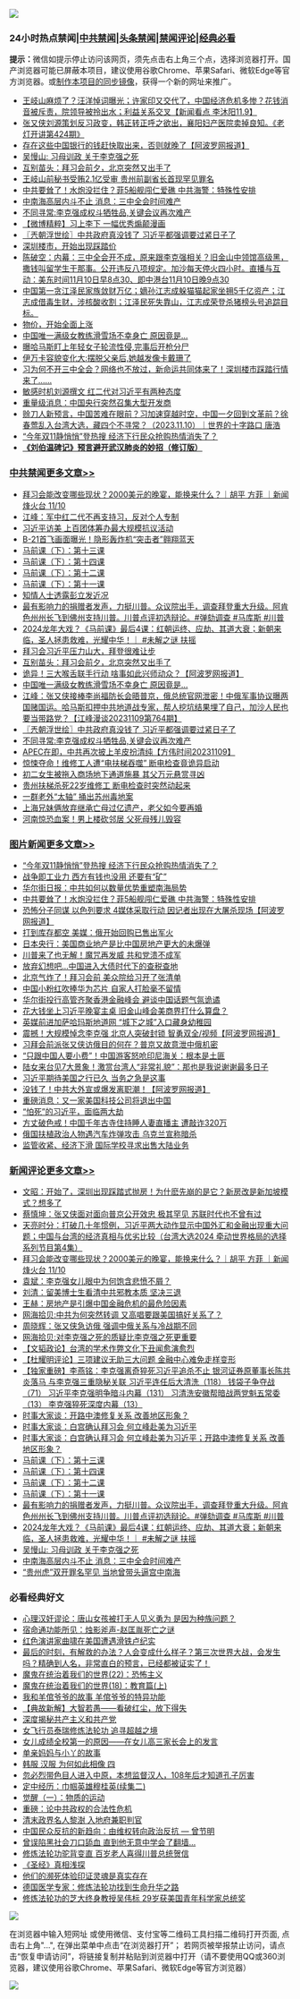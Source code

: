 ![](https://raw.githubusercontent.com/jsvpn/jsproxy/dev/64photo/fqnews-qr.jpg)

<div id="tt">
<h3>24小时热点禁闻|<a href="#%E4%B8%AD%E5%85%B1%E7%A6%81%E9%97%BB%E6%9B%B4%E5%A4%9A%E6%96%87%E7%AB%A0">中共禁闻</a>|<a href="#%E5%9B%BE%E7%89%87%E6%96%B0%E9%97%BB%E6%9B%B4%E5%A4%9A%E6%96%87%E7%AB%A0">头条禁闻</a>|<a href="#%E6%96%B0%E9%97%BB%E8%AF%84%E8%AE%BA%E6%9B%B4%E5%A4%9A%E6%96%87%E7%AB%A0">禁闻评论|<a href="#%E5%BF%85%E7%9C%8B%E7%BB%8F%E5%85%B8%E5%A5%BD%E6%96%87">经典必看</a></h3>
<div><b>提示：</b>微信如提示停止访问该网页，须先点击右上角三个点，选择浏览器打开。国产浏览器可能已屏蔽本项目，建议使用谷歌Chrome、苹果Safari、微软Edge等官方浏览器。或<a href="%E5%88%B6%E4%BD%9Cgit%E7%A6%81%E9%97%BB%E9%95%9C%E5%83%8F.md">制作本项目的同步镜像</a>，获得一个新的网址来推广。</div>
<ul>

<li><a href="/sohnews/20231110/1959238.md">王岐山麻烦了？汪洋悼词曝光；许家印又交代了，中国经济危机多惨？花钱消音被斥责，院领导被拎出水；利益关系交叉【新闻看点 李沐阳11.9】</a></li>
<li><a href="/sohnews/20231110/1959222.md">张又侠刘源策划反习政变，韩正转正呼之欲出，襄阳妇产医院卖掉良知。《老灯开讲第424期》</a></li>
<li><a href="/finance/20231110/1959412.md">存在这些中国银行的钱赶快取出来，否则就晚了【阿波罗网报道】</a></li>
<li><a href="/comments/20231110/1959448.md">吴慢山: 习母训政 关于李克强之死</a></li>
<li><a href="/cbnews/20231110/1959379.md">互别苗头：拜习会前夕，北京突然又出手了</a></li>
<li><a href="/baitai/20231110/1959421.md">王岐山前秘书受贿2.1亿受审 贵州前副省长首现罕见罪名</a></li>
<li><a href="/topimagenews/20231110/1959411.md">中共要耸了！水炮没拦住？菲5船舰闯仁爱礁 中共海警：特殊性安排</a></li>
<li><a href="/comments/20231110/1959445.md">中南海高层内斗不止 消息：三中全会时间难产</a></li>
<li><a href="/cbnews/20231110/1959295.md">不同寻常:李克强成权斗牺牲品,关键会议再次难产</a></li>
<li><a href="/comments/20231110/1959276.md">【微博精粹】习上李下 一幅优秀煽颠漫画</a></li>
<li><a href="/cbnews/20231110/1959305.md">〖兲朝浮世绘〗中共政府真没钱了 习近平都强调要过紧日子了</a></li>
<li><a href="/cnnews/20231110/1959199.md">深圳楼市，开始出现踩踏价</a></li>
<li><a href="/sohnews/20231110/1959440.md">陈破空：内幕：三中全会开不成，原来跟李克强相关？旧金山中领馆高级黑，撒钱叫留学生干那事。公开违反八项规定。加沙每天停火四小时。直播与互动：美东时间11月10日早8点30、即中港台11月10日晚9点30</a></li>
<li><a href="/sohnews/20231110/1959464.md">中国第一贪江泽民家族敛财万亿；嫡孙江志成躲猫猫起家坐拥5千亿资产；江志成借毒生财，涉核酸收割；江泽民死失靠山，江志成荣登杀猪榜头号追踪目标。</a></li>
<li><a href="/finance/20231110/1959191.md">物价，开始全面上涨</a></li>
<li><a href="/cbnews/20231110/1959342.md">中国唯一满级女教练滑雪场不幸身亡 原因竟是…</a></li>
<li><a href="/worldnews/20231110/1959343.md">曝哈马斯盯上年轻女子轮流性侵,完事后开枪分尸</a></li>
<li><a href="/cnnews/20231110/1959309.md">伊万卡容貌变化大:摆脱父亲后,她越发像卡戴珊了</a></li>
<li><a href="/sohnews/20231110/1959453.md">习为何不开三中全会？网络也不放过，新命运共同体来了！深圳楼市踩踏行情来了……</a></li>
<li><a href="/comments/20231110/1959430.md">敏感时机刘源撰文 红二代对习近平有两种态度</a></li>
<li><a href="/finance/20231110/1959466.md">重量级消息：中国央行突然召集大型开发商</a></li>
<li><a href="/sohnews/20231110/1959439.md">赊刀人新预言，中国苦难在眼前？习加速穿越时空，中国一夕回到文革前？徐春莺乱入台湾大选，藏四个不寻常？（2023.11.10）｜世界的十字路口 唐浩</a></li>
<li><a href="/topimagenews/20231111/1959537.md">“今年双11静悄悄”登热搜 经济下行民众抢购热情消失了？</a></li>
<li><b><a href="/comments/20200207/1272816.md" target="_blank">《刘伯温碑记》预言避开武汉肺炎的妙招（修订版）</a></b></li>
</ul>
</div>

<div class="catlist">
<h3><a href="/cbnews/" target="_blank">中共禁闻</a><span><a href="/cbnews/" target="_blank" rel="nofollow">更多文章>></a></span></h3>
<ul>
<li><a href="/comments/20231111/1959618.md" target="_blank">拜习会能改变哪些现状？2000美元的晚宴，能换来什么？｜胡平 方菲 ｜新闻烽火台 11/10</a></li>
<li><a href="/cbnews/20231111/1959617.md" target="_blank">江峰：军中红二代不再支持习，反对个人专制</a></li>
<li><a href="/cbnews/20231111/1959593.md" target="_blank">习近平访美 上百团体筹办最大规模抗议活动</a></li>
<li><a href="/cbnews/20231111/1959568.md" target="_blank">B-21首飞画面曝光！隐形轰炸机“突击者”翱翔蓝天</a></li>
<li><a href="/comments/20231110/1959479.md" target="_blank">马前课（下）：第十三课</a></li>
<li><a href="/comments/20231110/1959478.md" target="_blank">马前课（下）：第十四课</a></li>
<li><a href="/comments/20231110/1959477.md" target="_blank">马前课（下）：第十二课</a></li>
<li><a href="/comments/20231110/1959476.md" target="_blank">马前课（下）：第十一课</a></li>
<li><a href="/cbnews/20231110/1959472.md" target="_blank">知情人士透露彭立发近况</a></li>
<li><a href="/comments/20231110/1959458.md" target="_blank">最有影响力的捐赠者发声，力挺川普。众议院出手，调查拜登重大升级。阿肯色州州长飞到佛州支持川普。川普点评初选辩论。#弹劾调查 #马库斯 #川普</a></li>
<li><a href="/comments/20231110/1959449.md" target="_blank">2024龙年大戏？《马前课》最后4课：红朝运终、应劫、其道大衰；新朝来临，圣人拯患救难，光耀中华！｜ #未解之谜 扶摇</a></li>
<li><a href="/cbnews/20231110/1959380.md" target="_blank">拜习会习近平压力山大，拜登很难让步</a></li>
<li><a href="/cbnews/20231110/1959379.md" target="_blank">互别苗头：拜习会前夕，北京突然又出手了</a></li>
<li><a href="/cbnews/20231110/1959356.md" target="_blank">诡异！三大喉舌联手行动 啥事如此兴师动众？【阿波罗网报道】</a></li>
<li><a href="/cbnews/20231110/1959342.md" target="_blank">中国唯一满级女教练滑雪场不幸身亡 原因竟是…</a></li>
<li><a href="/cbnews/20231110/1959323.md" target="_blank">江峰：张又侠接棒李尚福防长会晤普京，俄总统官网泄密！中俄军事协议曝两国赌国运。哈马斯扣押中共地道战专家，帮人挖坑结果埋了自己，加沙人民也要当带路党？【江峰漫谈20231109第764期】</a></li>
<li><a href="/cbnews/20231110/1959305.md" target="_blank">〖兲朝浮世绘〗中共政府真没钱了 习近平都强调要过紧日子了</a></li>
<li><a href="/cbnews/20231110/1959295.md" target="_blank">不同寻常:李克强成权斗牺牲品,关键会议再次难产</a></li>
<li><a href="/comments/20231110/1959280.md" target="_blank">APEC在即，中共再次披上羊皮扮清纯【方伟时间20231109】</a></li>
<li><a href="/cbnews/20231110/1959256.md" target="_blank">惊悚夺命！维修工人遭“电扶梯吞噬” 断电检查竟诡异启动</a></li>
<li><a href="/cbnews/20231110/1959217.md" target="_blank">初二女生被拖入商场地下通道施暴 其父万元悬赏寻凶</a></li>
<li><a href="/cbnews/20231110/1959216.md" target="_blank">贵州扶梯杀死22岁维修工 断电检查时突然动起来</a></li>
<li><a href="/cbnews/20231110/1959215.md" target="_blank">一群老外“太轴” 捅出苏州毒地案</a></li>
<li><a href="/cbnews/20231110/1959190.md" target="_blank">上海兄妹俩放弃继承亡母过亿遗产，老父如今要再婚</a></li>
<li><a href="/cbnews/20231110/1959188.md" target="_blank">河南惊恐血案！男上楼砍邻居 父死母残儿毁容</a></li>

</ul>
</div>
<div class="catlist">
<h3><a href="/topimagenews/" target="_blank">图片新闻</a><span><a href="/topimagenews/" target="_blank" rel="nofollow">更多文章>></a></span></h3>
<ul>
<li><a href="/topimagenews/20231111/1959537.md" target="_blank">“今年双11静悄悄”登热搜 经济下行民众抢购热情消失了？</a></li>
<li><a href="/topimagenews/20231110/1959523.md" target="_blank">战争即工业力 西方有钱也没用 还要有“矿”</a></li>
<li><a href="/topimagenews/20231110/1959522.md" target="_blank">华尔街日报：中共如何以数量优势重塑南海局势</a></li>
<li><a href="/topimagenews/20231110/1959411.md" target="_blank">中共要耸了！水炮没拦住？菲5船舰闯仁爱礁 中共海警：特殊性安排</a></li>
<li><a href="/topimagenews/20231110/1959393.md" target="_blank">恐怖分子同谋 以色列要求 4媒体采取行动 因记者出现在大屠杀现场【阿波罗网报道】</a></li>
<li><a href="/topimagenews/20231110/1959378.md" target="_blank">打到库存都空 美媒：俄开始回购已售出军火</a></li>
<li><a href="/topimagenews/20231110/1959255.md" target="_blank">日本央行：美国商业地产是比中国房地产更大的未爆弹</a></li>
<li><a href="/topimagenews/20231110/1959214.md" target="_blank">川普来了也无解！魔咒再发威 共和党溃不成军</a></li>
<li><a href="/topimagenews/20231110/1959187.md" target="_blank">放弃幻想吧…中国进入大债时代下的查税查地</a></li>
<li><a href="/topimagenews/20231110/1959185.md" target="_blank">北京气炸了！拜习会前 美众院给习开了张清单</a></li>
<li><a href="/topimagenews/20231110/1959146.md" target="_blank">中国小粉红吹捧华为芯片 自家人打脸毫不留情</a></li>
<li><a href="/topimagenews/20231109/1959017.md" target="_blank">华尔街投行高管齐聚香港金融峰会 避谈中国话题气氛诡谲</a></li>
<li><a href="/topimagenews/20231109/1959016.md" target="_blank">花大钱坐上习近平晚宴主桌 旧金山峰会美商界打什么算盘？</a></li>
<li><a href="/topimagenews/20231109/1959015.md" target="_blank">英媒前进加萨哈玛斯地道网 “城下之城”入口藏身幼稚园</a></li>
<li><a href="/topimagenews/20231109/1959014.md" target="_blank">震撼！大规模悼念李克强 北京人突破封锁 智勇双全/视频【阿波罗网报道】</a></li>
<li><a href="/topimagenews/20231109/1958936.md" target="_blank">习拜会前派张又侠访俄目的何在？普京又故意泄中俄机密</a></li>
<li><a href="/topimagenews/20231109/1958912.md" target="_blank">“只跟中国人要小费”！中国游客怒呛印尼海关：根本是土匪</a></li>
<li><a href="/topimagenews/20231109/1958911.md" target="_blank">陆女来台见7大景象！激赏台湾人“非常礼貌”：那也是我说谢谢最多日子</a></li>
<li><a href="/topimagenews/20231109/1958910.md" target="_blank">习近平期待美国之行已久 当务之急是这事</a></li>
<li><a href="/topimagenews/20231109/1958903.md" target="_blank">没钱了！中共大外宣或爆发离职潮！【阿波罗网报道】</a></li>
<li><a href="/topimagenews/20231109/1958898.md" target="_blank">重磅消息：又一家美国科技公司将退出中国</a></li>
<li><a href="/topimagenews/20231109/1958678.md" target="_blank">“怕死”的习近平，面临两大劫</a></li>
<li><a href="/topimagenews/20231109/1958582.md" target="_blank">方丈破色戒！中国千年古寺住持睡人妻直播主 遭敲诈320万</a></li>
<li><a href="/topimagenews/20231108/1958573.md" target="_blank">俄国扶植政治人物遇汽车炸弹攻击 乌克兰宣称暗杀</a></li>
<li><a href="/topimagenews/20231108/1958559.md" target="_blank">监管收紧、经济下滑 国际学校寻求出售大陆业务</a></li>

</ul>
</div>
<div class="catlist">
<h3><a href="/comments/" target="_blank">新闻评论</a><span><a href="/comments/" target="_blank" rel="nofollow">更多文章>></a></span></h3>
<ul>
<li><a href="/comments/20231111/1959637.md" target="_blank">文昭：开始了，深圳出现踩踏式抛房！为什麽先崩的是它？新房改是新加坡模式？想多了</a></li>
<li><a href="/comments/20231111/1959628.md" target="_blank">蔡慎坤：张又侠面对面向普京公开效忠 极其罕见 苏联时代也不曾有过</a></li>
<li><a href="/comments/20231111/1959627.md" target="_blank">天亮时分：打破几十年惯例，习近平两大动作显示中国外汇和金融出现重大问题；中国与台湾的经济真相与优劣比较（台湾大选2024 牵动世界格局的选择系列节目第4集）</a></li>
<li><a href="/comments/20231111/1959618.md" target="_blank">拜习会能改变哪些现状？2000美元的晚宴，能换来什么？｜胡平 方菲 ｜新闻烽火台 11/10</a></li>
<li><a href="/comments/20231111/1959604.md" target="_blank">袁斌：李克强女儿眼中为何饱含悲愤不屑？</a></li>
<li><a href="/comments/20231111/1959603.md" target="_blank">刘清：留美博士生看清中共邪教本质 坚决三退</a></li>
<li><a href="/comments/20231111/1959602.md" target="_blank">王赫：房地产是引爆中国金融危机的最危险因素</a></li>
<li><a href="/comments/20231111/1959601.md" target="_blank">网海拾贝:中共为何突然转调 又高唱要跟美国搞好关系了？</a></li>
<li><a href="/comments/20231111/1959600.md" target="_blank">周晓辉：张又侠急访俄 强调中俄关系与冷战期不同</a></li>
<li><a href="/comments/20231111/1959599.md" target="_blank">网海拾贝:对李克强之死的质疑比李克强之死更重要</a></li>
<li><a href="/comments/20231111/1959555.md" target="_blank">【文韬政论】台湾的学术作弊文化下丑闻愈演愈烈</a></li>
<li><a href="/comments/20231111/1959551.md" target="_blank">【杜耀明评论】三项建议无助三大问题 金融中心难免走样变形</a></li>
<li><a href="/comments/20231110/1959517.md" target="_blank">【独家重磅】李燕铭：李克强离奇猝死习近平追杀不止 银河证券原董事长陈共炎落马 与李克强三重隐秘关联 习近平连任后大清洗（118） 钱袋子争夺战（71） 习近平李克强明争暗斗内幕（131） 习清洗安徽帮暗战两党魁五常委（13） 李克强猝死深度内幕（13）</a></li>
<li><a href="/comments/20231110/1959515.md" target="_blank">时事大家谈：开路中澳修复关系 改善地区形象？</a></li>
<li><a href="/comments/20231110/1959514.md" target="_blank">时事大家谈：白宫确认拜习会 何立峰赴美为习近平</a></li>
<li><a href="/comments/20231110/1959505.md" target="_blank">时事大家谈：白宫确认拜习会 何立峰赴美为习近平；开路中澳修复关系 改善地区形象？</a></li>
<li><a href="/comments/20231110/1959479.md" target="_blank">马前课（下）：第十三课</a></li>
<li><a href="/comments/20231110/1959478.md" target="_blank">马前课（下）：第十四课</a></li>
<li><a href="/comments/20231110/1959477.md" target="_blank">马前课（下）：第十二课</a></li>
<li><a href="/comments/20231110/1959476.md" target="_blank">马前课（下）：第十一课</a></li>
<li><a href="/comments/20231110/1959458.md" target="_blank">最有影响力的捐赠者发声，力挺川普。众议院出手，调查拜登重大升级。阿肯色州州长飞到佛州支持川普。川普点评初选辩论。#弹劾调查 #马库斯 #川普</a></li>
<li><a href="/comments/20231110/1959449.md" target="_blank">2024龙年大戏？《马前课》最后4课：红朝运终、应劫、其道大衰；新朝来临，圣人拯患救难，光耀中华！｜ #未解之谜 扶摇</a></li>
<li><a href="/comments/20231110/1959448.md" target="_blank">吴慢山: 习母训政 关于李克强之死</a></li>
<li><a href="/comments/20231110/1959445.md" target="_blank">中南海高层内斗不止 消息：三中全会时间难产</a></li>
<li><a href="/comments/20231110/1959432.md" target="_blank">“贵州虎”双开罪名罕见 当地曾带头逼宫中南海</a></li>

</ul>
</div>

<div class="catlist">
<h3>必看经典好文</h3>
<ul>
<li><a href="/comments/20220614/1745276.md" target="_blank">心理汉奸谬论：唐山女孩被打无人见义勇为 是因为种族问题？</a></li>
<li><a href="/tculture/20151001/455916.md" target="_blank">宿命通功能所见：烛影斧声-赵匡胤死亡之谜</a></li>
<li><a href="/lishi/20140517/664349.md" target="_blank">红色演讲家曲啸在美国遭遇滑铁卢纪实</a></li>
<li><a href="/comments/20221021/1800167.md" target="_blank">最后的时刻，有解救的办法？人会变成什么样子？第三次世界大战，会发生吗？精确到人名，非常直白的预言，已经都被证实了！</a></li>
<li><a href="/comments/20180804/981524.md" target="_blank">魔鬼在统治着我们的世界(22)：恐怖主义</a></li>
<li><a href="/topimagenews/20180701/965109.md" target="_blank">魔鬼在统治着我们的世界(18)：教育篇(上)</a></li>
<li><a href="/tculture/20200917/1398046.md" target="_blank">我和羊倌爷爷的故事 羊倌爷爷的特异功能</a></li>
<li><a href="/comments/20201217/1449706.md" target="_blank">【典故新解】大智若愚——看破红尘，放下得失</a></li>
<li><a href="/cbnews/20210731/1597512.md" target="_blank">深度揭秘共产主义和共产党</a></li>
<li><a href="/topimagenews/20210720/1544658.md" target="_blank">女飞行员泰瑞修炼法轮功 追寻超越之境</a></li>
<li><a href="/comments/20210801/1597741.md" target="_blank">女儿成绩全校第一的原因——在女儿高三家长会上的发言</a></li>
<li><a href="/cbnews/20210518/1548912.md" target="_blank">单亲妈妈与小丫的故事</a></li>
<li><a href="/bannedvideo/20220403/1714030.md" target="_blank">韩服 汉服 为何如此相像 四</a></li>
<li><a href="/comments/20220722/1761714.md" target="_blank">忽必烈带色目人进入中原，本想监督汉人，108年后才知道孔子厉害</a></li>
<li><a href="/tculture/20161102/608445.md" target="_blank">定中经历：巾帼英雄穆桂英(续集二)</a></li>
<li><a href="/comments/20200810/1377609.md" target="_blank">觉醒（一）：物质的运动</a></li>
<li><a href="/comments/20200705/783271.md" target="_blank">重磅：论中共政权的合法性危机</a></li>
<li><a href="/ccpdope/20220508/1730036.md" target="_blank">清末政界名人黎澍 入地府兼职判官</a></li>
<li><a href="/comments/20220713/1757701.md" target="_blank">中国民众反抗的新趋向：由维权转向政治反抗 — 曾节明</a></li>
<li><a href="/topimagenews/20200928/1404412.md" target="_blank">曾误陷黑社会刀口舔血 直到他无意中学会了翻墙&#8230;</a></li>
<li><a href="/comments/20210720/1502969.md" target="_blank">修炼法轮功驼背变直 百岁老人喜得川普总统贺信</a></li>
<li><a href="/tculture/20201113/1430493.md" target="_blank">《圣经》真相浅探</a></li>
<li><a href="/ssgc/20220828/1777549.md" target="_blank">他们的濒死体验印证灵魂是真实存在</a></li>
<li><a href="/comments/20200607/783186.md" target="_blank">德国医学专家：修炼法轮功找到生命升华之路</a></li>
<li><a href="/comments/20190517/1129285.md" target="_blank">修炼法轮功的芝大终身教授吴伟标 29岁获美国青年科学家总统奖</a></li>

</ul>
</div>

![](https://raw.githubusercontent.com/jsvpn/jsproxy/dev/64photo/fqnews-qr.jpg)

在浏览器中输入短网址 或使用微信、支付宝等二维码工具扫描二维码打开页面, 点击右上角"...", 在弹出菜单中点击“在浏览器打开”； 若网页被举报禁止访问，请点击“恢复申请访问”，将链接复制并粘贴到浏览器中打开（请不要使用QQ或360浏览器，建议使用谷歌Chrome、苹果Safari、微软Edge等官方浏览器）

![](https://raw.githubusercontent.com/jsvpn/jsproxy/dev/64photo/wx.jpg)